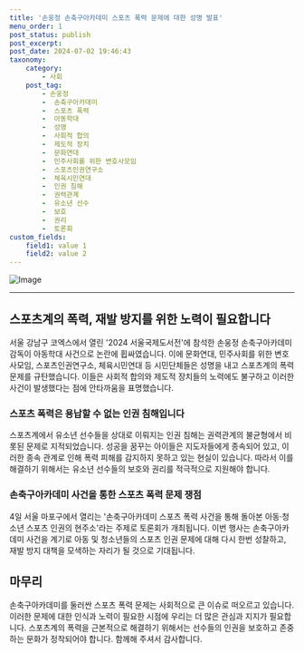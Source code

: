 ```yaml
---
title: '손웅정 손축구아카데미 스포츠 폭력 문제에 대한 성명 발표'
menu_order: 1
post_status: publish
post_excerpt: 
post_date: 2024-07-02 19:46:43
taxonomy:
    category:
        - 사회
    post_tag:
        - 손웅정
        -  손축구아카데미
        -  스포츠 폭력
        -  아동학대
        -  성명
        -  사회적 합의
        -  제도적 장치
        -  문화연대
        -  민주사회를 위한 변호사모임
        -  스포츠인권연구소
        -  체육시민연대
        -  인권 침해
        -  권력관계
        -  유소년 선수
        -  보호
        -  권리
        -  토론회
custom_fields:
    field1: value 1
    field2: value 2
---
```


![Image](https://imgnews.pstatic.net/image/469/2024/07/02/0000809865_001_20240702101807492.jpg?type=w647)

---
## 스포츠계의 폭력, 재발 방지를 위한 노력이 필요합니다
서울 강남구 코엑스에서 열린 '2024 서울국제도서전'에 참석한 손웅정 손축구아카데미 감독이 아동학대 사건으로 논란에 휩싸였습니다. 이에 문화연대, 민주사회를 위한 변호사모임, 스포츠인권연구소, 체육시민연대 등 시민단체들은 성명을 내고 스포츠계의 폭력 문제를 규탄했습니다. 이들은 사회적 합의와 제도적 장치들의 노력에도 불구하고 이러한 사건이 발생했다는 점에 안타까움을 표명했습니다.
### 스포츠 폭력은 용납할 수 없는 인권 침해입니다
스포츠계에서 유소년 선수들을 상대로 이뤄지는 인권 침해는 권력관계의 불균형에서 비롯된 문제로 지적되었습니다. 성공을 꿈꾸는 아이들은 지도자들에게 종속되어 있고, 이러한 종속 관계로 인해 폭력 피해를 감지하지 못하고 있는 현실이 있습니다. 따라서 이를 해결하기 위해서는 유소년 선수들의 보호와 권리를 적극적으로 지원해야 합니다.
### 손축구아카데미 사건을 통한 스포츠 폭력 문제 쟁점
4일 서울 마포구에서 열리는 '손축구아카데미 스포츠 폭력 사건을 통해 돌아본 아동·청소년 스포츠 인권의 현주소'라는 주제로 토론회가 개최됩니다. 이번 행사는 손축구아카데미 사건을 계기로 아동 및 청소년들의 스포츠 인권 문제에 대해 다시 한번 성찰하고, 재발 방지 대책을 모색하는 자리가 될 것으로 기대됩니다.
## 마무리
손축구아카데미를 둘러싼 스포츠 폭력 문제는 사회적으로 큰 이슈로 떠오르고 있습니다. 이러한 문제에 대한 인식과 노력이 필요한 시점에 우리는 더 많은 관심과 지지가 필요합니다. 스포츠계의 폭력을 근본적으로 해결하기 위해서는 선수들의 인권을 보호하고 존중하는 문화가 정착되어야 합니다. 함께해 주셔서 감사합니다.
